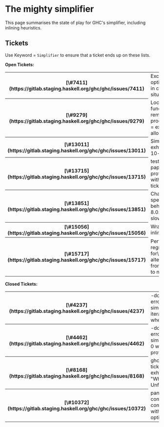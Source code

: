 # The mighty simplifier



This page summarises the state of play for GHC's simplifier, including inlining heuristics.


## Tickets



Use Keyword = `Simplifier` to ensure that a ticket ends up on these lists.



**Open Tickets:**

<table><tr><th>[\#7411](https://gitlab.staging.haskell.org/ghc/ghc/issues/7411)</th>
<td>Exceptions are optimized away in certain situations</td></tr>
<tr><th>[\#9279](https://gitlab.staging.haskell.org/ghc/ghc/issues/9279)</th>
<td>Local wrapper function remains in final program; result = extra closure allocation</td></tr>
<tr><th>[\#13011](https://gitlab.staging.haskell.org/ghc/ghc/issues/13011)</th>
<td>Simplifier ticks exhausted: a 10-line case</td></tr>
<tr><th>[\#13715](https://gitlab.staging.haskell.org/ghc/ghc/issues/13715)</th>
<td>test dynamic-paper for way profasm fails with Simplifier ticks exhausted</td></tr>
<tr><th>[\#13851](https://gitlab.staging.haskell.org/ghc/ghc/issues/13851)</th>
<td>Change in specialisation(?) behaviour since 8.0.2 causes 6x slowdown</td></tr>
<tr><th>[\#15056](https://gitlab.staging.haskell.org/ghc/ghc/issues/15056)</th>
<td>Wrappers inlined too late</td></tr>
<tr><th>[\#15717](https://gitlab.staging.haskell.org/ghc/ghc/issues/15717)</th>
<td>Performance regression in for\_ alternatives from GHC 8.2.2 to newer GHCs</td></tr></table>




**Closed Tickets:**

<table><tr><th>[\#4237](https://gitlab.staging.haskell.org/ghc/ghc/issues/4237)</th>
<td>-dcore-lint error after simplifier iteration 1 when profiling</td></tr>
<tr><th>[\#4462](https://gitlab.staging.haskell.org/ghc/ghc/issues/4462)</th>
<td>-dcore-lint error in simplifier phase 0 when profiling</td></tr>
<tr><th>[\#8168](https://gitlab.staging.haskell.org/ghc/ghc/issues/8168)</th>
<td>ghc "Simplifier ticks exhausted" "When trying UnfoldingDone"</td></tr>
<tr><th>[\#10372](https://gitlab.staging.haskell.org/ghc/ghc/issues/10372)</th>
<td>panic! compiling Y combinator with optimizations</td></tr></table>



